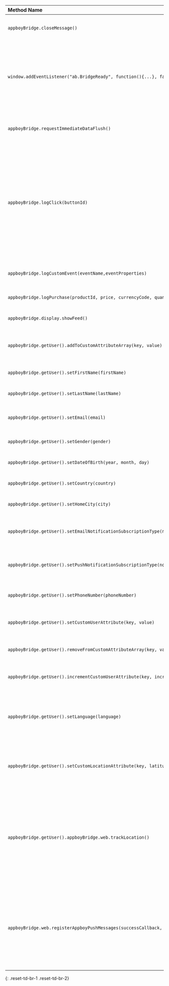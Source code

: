 | Method Name                                                                                 | Description                                                                                                                                                                                                                                                                                     |
| :------------------------------------------------------------------------------------------ | :---------------------------------------------------------------------------------------------------------------------------------------------------------------------------------------------------------------------------------------------------------------------------------------------- |
| `appboyBridge.closeMessage()`                                                               | Close the current in-app message.                                                                                                                                                                                                                                                               |
| `window.addEventListener("ab.BridgeReady", function(){...}, false)`                         | Callback method for when the `appboyBridge` has finished loading. All javaScript code should be run within this callback function.                                                                                                                                                              |
| `appboyBridge.requestImmediateDataFlush()`                                                  | Flush queued data to the Braze servers. [JS Docs](https://js.appboycdn.com/web-sdk/latest/doc/module-appboy.html#.requestImmediateDataFlush)                                                                                                                                                    |
| `appboyBridge.logClick(buttonId)`                                                           | Log a button click for a given `buttonId` string. When `buttonId` is left blank, a body-click will be logged instead. This method was introduced in Android SDK v5.0.0, and Web SDK v2.5.0. [JS Docs](https://js.appboycdn.com/web-sdk/latest/doc/module-appboy.html#.logClick) |
| `appboyBridge.logCustomEvent(eventName,eventProperties)`                                    | Log a custom event. [JS Docs](https://js.appboycdn.com/web-sdk/latest/doc/module-appboy.html#.logCustomEvent)                                                                                                                                                                                   |
| `appboyBridge.logPurchase(productId, price, currencyCode, quantity, purchaseProperties)`    | Log a purchase. [JS Docs](https://js.appboycdn.com/web-sdk/latest/doc/module-appboy.html#.logPurchase)                                                                                                                                                                                          |
| `appboyBridge.display.showFeed()`                                                           | Show the News Feed. [JS Docs](https://js.appboycdn.com/web-sdk/latest/doc/module-display.html#.showFeed)                                                                                                                                                                                        |
| `appboyBridge.getUser().addToCustomAttributeArray(key, value)`                              | Adds to a custom attribute array. [JS Docs](https://js.appboycdn.com/web-sdk/latest/doc/ab.User.html#addToCustomAttributeArray)                                                                                                                                                                 |
| `appboyBridge.getUser().setFirstName(firstName)`                                            | Set a user's first name. [JS Docs](https://js.appboycdn.com/web-sdk/latest/doc/ab.User.html#setFirstName)                                                                                                                                                                                       |
| `appboyBridge.getUser().setLastName(lastName)`                                              | Set a user's last name. [JS Docs](https://js.appboycdn.com/web-sdk/latest/doc/ab.User.html#setLastName)                                                                                                                                                                                         |
| `appboyBridge.getUser().setEmail(email)`                                                    | Set a user's email address. [JS Docs](https://js.appboycdn.com/web-sdk/latest/doc/ab.User.html#setEmail)                                                                                                                                                                                        |
| `appboyBridge.getUser().setGender(gender)`                                                  | Set a user's gender. [JS Docs](https://js.appboycdn.com/web-sdk/latest/doc/ab.User.html#setGender)                                                                                                                                                                                              |
| `appboyBridge.getUser().setDateOfBirth(year, month, day)`                                   | Set a user's date of birth. [JS Docs](https://js.appboycdn.com/web-sdk/latest/doc/ab.User.html#setDateOfBirth)                                                                                                                                                                                  |
| `appboyBridge.getUser().setCountry(country)`                                                | Set a user's country. [JS Docs](https://js.appboycdn.com/web-sdk/latest/doc/ab.User.html#setCountry)                                                                                                                                                                                            |
| `appboyBridge.getUser().setHomeCity(city)`                                                  | Set a user's city. [JS Docs](https://js.appboycdn.com/web-sdk/latest/doc/ab.User.html#setHomeCity)                                                                                                                                                                                              |
| `appboyBridge.getUser().setEmailNotificationSubscriptionType(notificationSubscriptionType)` | Set email notification subscription status. [JS Docs](https://js.appboycdn.com/web-sdk/latest/doc/ab.User.html#setEmailNotificationSubscriptionType)                                                                                                                                            |
| `appboyBridge.getUser().setPushNotificationSubscriptionType(notificationSubscriptionType)`  | Set push notification subscription status. [JS Docs](https://js.appboycdn.com/web-sdk/latest/doc/ab.User.html#setPushNotificationSubscriptionType)                                                                                                                                              |
| `appboyBridge.getUser().setPhoneNumber(phoneNumber)`                                        | Set a user's phone number. [JS Docs](https://js.appboycdn.com/web-sdk/latest/doc/ab.User.html#setPhoneNumber)                                                                                                                                                                                   |
| `appboyBridge.getUser().setCustomUserAttribute(key, value)`                                 | Set a custom user attribute. [JS Docs](https://js.appboycdn.com/web-sdk/latest/doc/ab.User.html#setCustomUserAttribute)                                                                                                                                                                         |
| `appboyBridge.getUser().removeFromCustomAttributeArray(key, value)`                         | Remove a custom user attribute. [JS Docs](https://js.appboycdn.com/web-sdk/latest/doc/ab.User.html#removeFromCustomAttributeArray)                                                                                                                                                              |
| `appboyBridge.getUser().incrementCustomUserAttribute(key, incrementValue)`                  | Increment a custom user attribute. [JS Docs](https://js.appboycdn.com/web-sdk/latest/doc/ab.User.html#incrementCustomUserAttribute)                                                                                                                                                             |
| `appboyBridge.getUser().setLanguage(language)`                                              | Set a user's language. Introduced in Android SDK v5.0.0. Not available in the web sdk.                                                                                                     |
| `appboyBridge.getUser().setCustomLocationAttribute(key, latitude, longitude)`               | Set a custom location attribute. Introduced in Android SDK v5.0.0. [JS Docs](https://js.appboycdn.com/web-sdk/latest/doc/ab.User.html#setCustomLocationAttribute)                                                                                                            |
| `appboyBridge.getUser().appboyBridge.web.trackLocation()`                                   | Request and track a user's location (web only). This method is a no-op when called in a non-web environment. Introduced in Android SDK v5.0.0. [JS Docs](https://js.appboycdn.com/web-sdk/latest/doc/ab.User.html#incrementCustomUserAttribute)                              |
| `appboyBridge.web.registerAppboyPushMessages(successCallback, deniedCallback)`              | Register for web push (web only). This method is a no-op when called in a non-web environment Introduced in Android SDK v5.0.0. [JS Docs](https://js.appboycdn.com/web-sdk/latest/doc/module-appboy.html#.registerAppboyPushMessages)                                        |
{: .reset-td-br-1 .reset-td-br-2}
